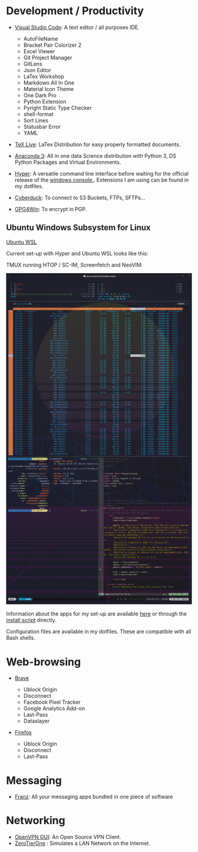 

# Development / Productivity

- [Visual Studio Code](https://code.visualstudio.com/): A text editor / all purposes IDE.
  - AutoFileName
  - Bracket Pair Colorizer 2
  - Excel Viewer
  - Git Project Manager
  - GitLens
  - Json Editor
  - LaTex Workshop
  - Markdown All In One
  - Material Icon Theme
  - One Dark Pro
  - Python Extension
  - Pyright Static Type Checker
  - shell-format
  - Sort Lines
  - Statusbar Error
  - YAML


- [TeX Live](https://www.tug.org/texlive/acquire-netinstall.html): LaTex Distribution for easy properly formatted documents.
- [Anaconda 3](https://www.anaconda.com/distribution/#download-section): All in one data Science distribution with Python 3, DS Python Packages and Virtual Environments.
- [Hyper](https://hyper.is/): A versatile command line interface before waiting for the official release of the [windows console.](https://devblogs.microsoft.com/commandline/introducing-windows-terminal/). Extensions I am using can be found in my dotfiles.

- [Cyberduck](https://cyberduck.io/): To connect to S3 Buckets, FTPs, SFTPs...
- [GPG4Win](https://www.gpg4win.org/): To encrypt in PGP.

## Ubuntu Windows Subsystem for Linux

[Ubuntu WSL](https://docs.microsoft.com/en-us/windows/wsl/install-win10) 

Current set-up with Hyper and Ubuntu WSL looks like this: 

TMUX running HTOP / SC-IM, Screenfetch and NeoVIM. 

![Hyper Setup](hyper_wsl.png)

Information about the apps for my set-up are available [here](../ubuntu/apps.md)  or through the [install script](../ubuntu/install.sh) directly. 

Configuration files are available in my dotfiles. These are compatible with all Bash shells. 



# Web-browsing

- [Brave](https://brave.com/)
  - Ublock Origin
  - Disconnect
  - Facebook Pixel Tracker
  - Google Analytics Add-on
  - Last-Pass
  - Dataslayer
  
- [Firefox](https://www.mozilla.org/en/firefox/new/)
  - Ublock Origin
  - Disconnect
  - Last-Pass

# Messaging

- [Franz](https://meetfranz.com/): All your messaging apps bundled in one piece of software

# Networking

- [OpenVPN GUI](https://github.com/OpenVPN/openvpn-gui): An Open Source VPN Client.
- [ZeroTierOne](https://www.zerotier.com/) : Simulates a LAN Network on the Internet.